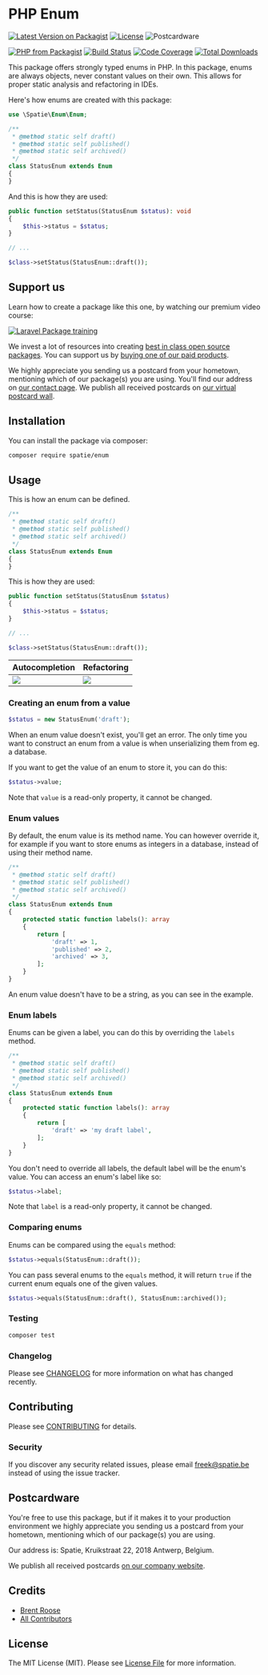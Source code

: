 # PHP Enum

[![Latest Version on Packagist](https://img.shields.io/packagist/v/spatie/enum.svg?style=for-the-badge)](https://packagist.org/packages/spatie/enum)
[![License](https://img.shields.io/github/license/spatie/enum?style=for-the-badge)](https://github.com/spatie/enum/blob/master/LICENSE.md)
![Postcardware](https://img.shields.io/badge/Postcardware-%F0%9F%92%8C-197593?style=for-the-badge)

[![PHP from Packagist](https://img.shields.io/packagist/php-v/spatie/enum?style=flat-square)](https://packagist.org/packages/spatie/enum)
[![Build Status](https://img.shields.io/github/workflow/status/spatie/enum/run-tests?label=tests&style=flat-square)](https://github.com/spatie/enum/actions?query=workflow%3Arun-tests)
[![Code Coverage](https://img.shields.io/coveralls/github/spatie/enum.svg?style=flat-square)](https://coveralls.io/github/spatie/enum)
[![Total Downloads](https://img.shields.io/packagist/dt/spatie/enum.svg?style=flat-square)](https://packagist.org/packages/spatie/enum)

This package offers strongly typed enums in PHP. In this package, enums are always objects, never constant values on their own. This allows for proper static analysis and refactoring in IDEs.

Here's how enums are created with this package:

```php
use \Spatie\Enum\Enum;

/**
 * @method static self draft()
 * @method static self published()
 * @method static self archived()
 */
class StatusEnum extends Enum
{
}
```

And this is how they are used:

```php
public function setStatus(StatusEnum $status): void
{
    $this->status = $status;
}

// ...

$class->setStatus(StatusEnum::draft());
```

## Support us

Learn how to create a package like this one, by watching our premium video course:

[![Laravel Package training](https://spatie.be/github/package-training.jpg)](https://laravelpackage.training)

We invest a lot of resources into creating [best in class open source packages](https://spatie.be/open-source). You can support us by [buying one of our paid products](https://spatie.be/open-source/support-us).

We highly appreciate you sending us a postcard from your hometown, mentioning which of our package(s) you are using. You'll find our address on [our contact page](https://spatie.be/about-us). We publish all received postcards on [our virtual postcard wall](https://spatie.be/open-source/postcards).

## Installation

You can install the package via composer:

```bash
composer require spatie/enum
```

## Usage

This is how an enum can be defined.

```php
/**
 * @method static self draft()
 * @method static self published()
 * @method static self archived()
 */
class StatusEnum extends Enum
{
}
```

This is how they are used:

```php
public function setStatus(StatusEnum $status)
{
    $this->status = $status;
}

// ...

$class->setStatus(StatusEnum::draft());
```

| Autocompletion  | Refactoring |
| ------------- | ------------- |
| ![](./docs/autocomplete.gif)  | ![](./docs/refactor.gif)  |

### Creating an enum from a value

```php
$status = new StatusEnum('draft');
```

When an enum value doesn't exist, you'll get an error. The only time you want to construct an enum from a value is when unserializing them from eg. a database.

If you want to get the value of an enum to store it, you can do this:

```php
$status->value;
```

Note that `value` is a read-only property, it cannot be changed.

### Enum values

By default, the enum value is its method name. You can however override it, for example if you want to store enums as integers in a database, instead of using their method name.

```php
/**
 * @method static self draft()
 * @method static self published()
 * @method static self archived()
 */
class StatusEnum extends Enum
{
    protected static function labels(): array
    {
        return [
            'draft' => 1,
            'published' => 2,
            'archived' => 3,
        ];
    }
}
```

An enum value doesn't have to be a string, as you can see in the example.

### Enum labels

Enums can be given a label, you can do this by overriding the `labels` method.

```php
/**
 * @method static self draft()
 * @method static self published()
 * @method static self archived()
 */
class StatusEnum extends Enum
{
    protected static function labels(): array
    {
        return [
            'draft' => 'my draft label',
        ];
    }
}
```

You don't need to override all labels, the default label will be the enum's value. You can access an enum's label like so:

```php
$status->label;
```

Note that `label` is a read-only property, it cannot be changed.

### Comparing enums

Enums can be compared using the `equals` method:

```php
$status->equals(StatusEnum::draft());
```

You can pass several enums to the `equals` method, it will return `true` if the current enum equals one of the given values.

```php
$status->equals(StatusEnum::draft(), StatusEnum::archived());
```

### Testing

``` bash
composer test
```

### Changelog

Please see [CHANGELOG](CHANGELOG.md) for more information on what has changed recently.

## Contributing

Please see [CONTRIBUTING](CONTRIBUTING.md) for details.

### Security

If you discover any security related issues, please email freek@spatie.be instead of using the issue tracker.

## Postcardware

You're free to use this package, but if it makes it to your production environment we highly appreciate you sending us a postcard from your hometown, mentioning which of our package(s) you are using.

Our address is: Spatie, Kruikstraat 22, 2018 Antwerp, Belgium.

We publish all received postcards [on our company website](https://spatie.be/en/opensource/postcards).

## Credits

- [Brent Roose](https://github.com/brendt)
- [All Contributors](../../contributors)

## License

The MIT License (MIT). Please see [License File](LICENSE.md) for more information.
